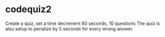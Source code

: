 # codequiz2
Create a quiz, set a time decrement 60 seconds, 10 questions
The quiz is also setup to penalize by 5 seconds for every wrong answer.